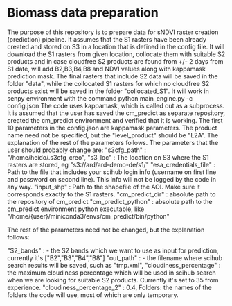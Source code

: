 # Biomass data preparation
The purpose of this repository is to prepare data for sNDVI raster creation (prediction) pipeline. It assumes that the S1 rasters have been already created and stored on S3 in a location that is defined in the config file. It will download the S1 rasters from given location, collocate them with suitable S2 products and in case cloudfree S2 products are found from +/- 2 days from S1 date, will add B2,B3,B4,B8 and NDVI values along with kappamask prediction mask. The final rasters that include S2 data will be saved in the folder "data", while the collocated S1 rasters for which no cloudfree S2 products exist will be saved in the folder "collocated_S1".
It will work in senpy environment with the command
  python main_engine.py -c config.json
The code uses kappamask, which is called out as a subprocess. It is assumed that the user has saved the cm_predict as separate repository, created the cm_predict environment and verified that 
it is working. The first 10 parameters in the config.json are kappamask parameters. The product name need not be specified, but the "level_product" should be "L2A".
The explanation of the rest of the parameters follows. The parameters that the user should probably change are:
"s3cfg_path" : "/home/heido/.s3cfg_creo",
"s3_loc" : The location on S3 where the S1 rasters are stored, eg "s3://ard/ard-demo-de/s1/"
"esa_credentials_file" : Path to the file that includes your scihub login info (username on first line and password on second line). This info will not be logged by the code in any way.
"input_shp" : Path to the shapefile of the AOI. Make sure it corresponds exactly to the S1 rasters.
"cm_predict_dir" : absolute path to the repository of cm_predict
"cm_predict_python" : absolute path to the cm_predict environment python executable, like "/home/{user}/miniconda3/envs/cm_predict/bin/python"

The rest of the parameters need not be changed, but the explanation follows:

"S2_bands" : - the S2 bands which we want to use as input for prediction, currently it's ["B2","B3","B4","B8"]
"out_path" : - the filename where scihub search results will be saved, such as "tmp.xml",
"cloudiness_percentage" : the maximum cloudiness percentage which will be used in scihub search when we are looking for suitable S2 products. Currently it's set to 35 from experience.
"cloudiness_percentage_2" : 0.4,
Folders: the names of the folders the code will use, most of which are only temporary. 
